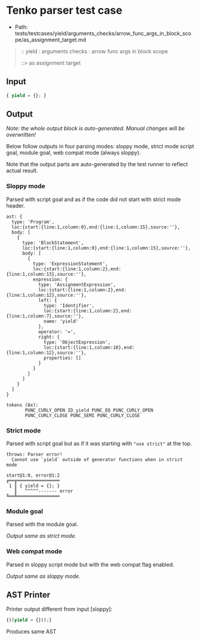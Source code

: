 # Tenko parser test case

- Path: tests/testcases/yield/arguments_checks/arrow_func_args_in_block_scope/as_assignment_target.md

> :: yield : arguments checks : arrow func args in block scope
>
> ::> as assignment target

## Input

`````js
{ yield = {}; }
`````

## Output

_Note: the whole output block is auto-generated. Manual changes will be overwritten!_

Below follow outputs in four parsing modes: sloppy mode, strict mode script goal, module goal, web compat mode (always sloppy).

Note that the output parts are auto-generated by the test runner to reflect actual result.

### Sloppy mode

Parsed with script goal and as if the code did not start with strict mode header.

`````
ast: {
  type: 'Program',
  loc:{start:{line:1,column:0},end:{line:1,column:15},source:''},
  body: [
    {
      type: 'BlockStatement',
      loc:{start:{line:1,column:0},end:{line:1,column:15},source:''},
      body: [
        {
          type: 'ExpressionStatement',
          loc:{start:{line:1,column:2},end:{line:1,column:13},source:''},
          expression: {
            type: 'AssignmentExpression',
            loc:{start:{line:1,column:2},end:{line:1,column:12},source:''},
            left: {
              type: 'Identifier',
              loc:{start:{line:1,column:2},end:{line:1,column:7},source:''},
              name: 'yield'
            },
            operator: '=',
            right: {
              type: 'ObjectExpression',
              loc:{start:{line:1,column:10},end:{line:1,column:12},source:''},
              properties: []
            }
          }
        }
      ]
    }
  ]
}

tokens (8x):
       PUNC_CURLY_OPEN ID_yield PUNC_EQ PUNC_CURLY_OPEN
       PUNC_CURLY_CLOSE PUNC_SEMI PUNC_CURLY_CLOSE
`````

### Strict mode

Parsed with script goal but as if it was starting with `"use strict"` at the top.

`````
throws: Parser error!
  Cannot use `yield` outside of generator functions when in strict mode

start@1:0, error@1:2
╔══╦════════════════
 1 ║ { yield = {}; }
   ║   ^^^^^------- error
╚══╩════════════════

`````


### Module goal

Parsed with the module goal.

_Output same as strict mode._

### Web compat mode

Parsed in sloppy script mode but with the web compat flag enabled.

_Output same as sloppy mode._

## AST Printer

Printer output different from input [sloppy]:

````js
{((yield = {}));}
````

Produces same AST
